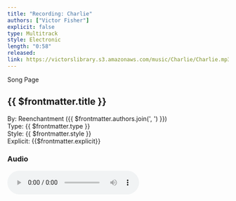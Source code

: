 ```yaml
---
title: "Recording: Charlie"
authors: ["Victor Fisher"]
explicit: false
type: Multitrack  
style: Electronic
length: "0:58"
released:
link: https://victorslibrary.s3.amazonaws.com/music/Charlie/Charlie.mp3
---
```


<g-link to="/31">Song Page</g-link>

## {{ $frontmatter.title }}

By: <g-link to="/16">Reenchantment</g-link> ({{ $frontmatter.authors.join(', ') }})  
Type: {{ $frontmatter.type }}  
Style: {{ $frontmatter.style }}  
Explicit: {{$frontmatter.explicit}}

### Audio

<audio controls controlsList="nodownload">
  <source :src="$frontmatter.link" type="audio/mpeg">
Your browser does not support the audio element.
</audio>
